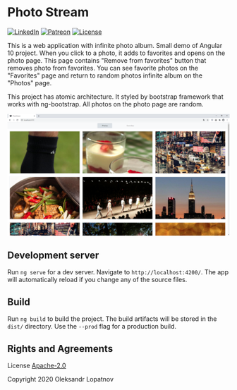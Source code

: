 # Photo Stream

[![LinkedIn](https://img.shields.io/badge/LinkedIn-lopatnov-informational?style=for-the-badge&logo=linkedin)](https://www.linkedin.com/in/lopatnov/)
[![Patreon](https://img.shields.io/badge/Donate-Patreon-informational?style=for-the-badge)](https://www.patreon.com/lopatnov)
[![License](https://img.shields.io/github/license/lopatnov/photo-stream?style=for-the-badge)](https://github.com/lopatnov/photo-stream/blob/master/LICENSE)

This is a web application with infinite photo album. Small demo of Angular 10 project. When you click to a photo, it adds to favorites and opens on the photo page. This page contains "Remove from favorites" button that removes photo from favorites. You can see favorite photos on the "Favorites" page and return to random photos infinite album on the "Photos" page.

This project has atomic architecture. It styled by bootstrap framework that works with ng-bootstrap. All photos on the photo page are random.

![./img/screenshot.png][screenshot]

## Development server

Run `ng serve` for a dev server. Navigate to `http://localhost:4200/`. The app will automatically reload if you change any of the source files.

## Build

Run `ng build` to build the project. The build artifacts will be stored in the `dist/` directory. Use the `--prod` flag for a production build.

## Rights and Agreements

License [Apache-2.0](https://github.com/lopatnov/photo-stream/blob/master/LICENSE)

Copyright 2020 Oleksandr Lopatnov

[screenshot]: ./img/screenshot.png

